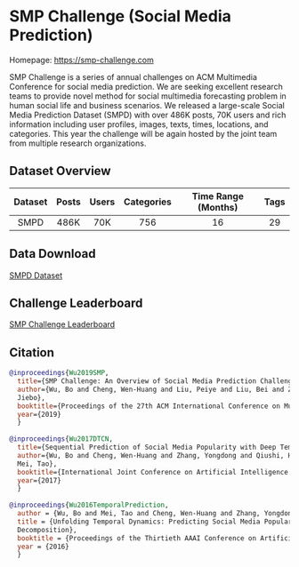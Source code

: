 # SMP Challenge (Social Media Prediction)

Homepage: https://smp-challenge.com

SMP Challenge is a series of annual challenges on ACM Multimedia Conference for social media prediction. We are seeking excellent research teams to provide novel method for social multimedia forecasting problem in human social life and business scenarios. We released a large-scale Social Media Prediction Dataset (SMPD) with over 486K posts, 70K users and rich information including user profiles, images, texts, times, locations, and categories. This year the challenge will be again hosted by the joint team from multiple research organizations.


## Dataset Overview
| Dataset | Posts |  Users |  Categories  |  Time Range (Months) | Tags |
| :----:  |    :----:   |    :----:   |    :----:   |    :----:   |    :----:   |
| SMPD  |	486K  |	70K | 756	| 16  | 29  | 250K  |

## Data Download

[SMPD Dataset](https://smp-challenge.com/download.html)


## Challenge Leaderboard

[SMP Challenge Leaderboard](https://smp-challenge.com/leaderboard.html)

## Citation
```BibTeX
@inproceedings{Wu2019SMP,
  title={SMP Challenge: An Overview of Social Media Prediction Challenge 2019},
  author={Wu, Bo and Cheng, Wen-Huang and Liu, Peiye and Liu, Bei and Zeng, Zhaoyang and Luo,
  Jiebo},
  booktitle={Proceedings of the 27th ACM International Conference on Multimedia},
  year={2019}
  }
  
@inproceedings{Wu2017DTCN,
  title={Sequential Prediction of Social Media Popularity with Deep Temporal  Context Networks},
  author={Wu, Bo and Cheng, Wen-Huang and Zhang, Yongdong and Qiushi, Huang and   Jintao, Li and
  Mei, Tao},
  booktitle={International Joint Conference on Artificial Intelligence (IJCAI)},
  year={2017}
  }
  
@inproceedings{Wu2016TemporalPrediction,
  author = {Wu, Bo and Mei, Tao and Cheng, Wen-Huang and Zhang, Yongdong},
  title = {Unfolding Temporal Dynamics: Predicting Social Media Popularity Using  Multi-scale Temporal
  Decomposition},
  booktitle = {Proceedings of the Thirtieth AAAI Conference on Artificial   Intelligence (AAAI)}
  year = {2016}
  }
```
